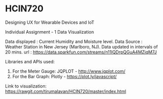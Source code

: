 # HCIN720
Designing UX for Wearable Devices and IoT

Individual Assignment - 1 Data Visualization

Data displayed : Current Humidity and Moisture level.
Data Source : Weather Station in New Jersey (Marlboro, NJ).
Data updated in intervals of 20 mins.
url :  https://data.sparkfun.com/streams/n11lQDrpQGuA4MZjqM7J

Libraries and APIs used:
1) For the Meter Gauge: JQPLOT - http://www.jqplot.com/
2) For the Bar Graph: Plotly - https://plot.ly/javascript/

Link to visualization:
https://rawgit.com/tirumalavan/HCIN720/master/index.html

